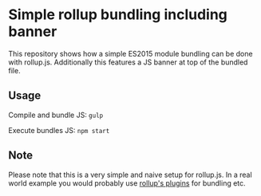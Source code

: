 # Simple rollup bundling including banner

This repository shows how a simple ES2015 module bundling can be done with rollup.js.
Additionally this features a JS banner at top of the bundled file.

## Usage
Compile and bundle JS: `gulp`

Execute bundles JS: `npm start`

## Note
Please note that this is a very simple and naive setup for rollup.js. In a real world example you would probably use
[rollup's plugins](https://github.com/rollup/rollup/wiki/Plugins) for bundling etc.
